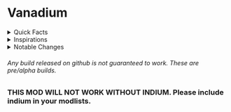 # **Vanadium**

<details>
<summary>Quick Facts </summary>
<ul>
<li>
26th element on the Periodic Table
</li>
<li>
Vanadium gets its name from the Scandinavian goddess of beauty “Vanadis”. It was Nils Sefstrom who named the element.
</li>
<li>
Vanadium went through a few other names including panchromium and erythronium</li>
</ul> 
</details>
<details>
<summary>Inspirations</summary>
<ul>
 <li><a href="https://modrinth.com/mod/sodium-blendingregistry">Sodium Blending Registry</a></li>
<li><a href="https://modrinth.com/mod/better-biome-blend">Better Biome Blend</a></li>
<li><a href="https://modrinth.com/mod/colormatic">Colormatic</a></li>
</ul>
</details>
<details>
<summary>Notable Changes</summary>
<ul>
<li>
Allows you to use different types of custom color resource packs
</li>
<li>
supports "colormatic", "optifine", and "vanadium" color spaces in resource packs
</li>
<li>
caches colors and allows for smoother blending between different biomes, waters, and other areas.
</li>
</ul>
</details>

###### Any build released on github is not guaranteed to work. These are pre/alpha builds.

### **THIS MOD WILL NOT WORK WITHOUT INDIUM. Please include indium in your modlists.**
